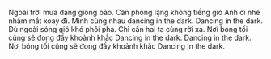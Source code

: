 Ngoài trời mưa đang giông bão.
Căn phòng lặng không tiếng gió
Anh ơi nhé nhắm mắt xoay đi.
Mình cùng nhau dancing in the dark.
Dancing in the dark.
Dù ngoài sóng gió khó phôi pha.
Chỉ cần hai ta cùng rời xa.
Nơi bóng tối cũng sẽ đong đầy khoảnh khắc
Dancing in the dark.
Dancing in the dark.
Nơi bóng tối cũng sẽ đong đầy khoảnh khắc
Dancing in the dark.